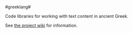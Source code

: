 #greeklang#

Code libraries for working with text content in ancient Greek.

See [the project wiki](https://github.com/neelsmith/greeklang/wiki) for information.


